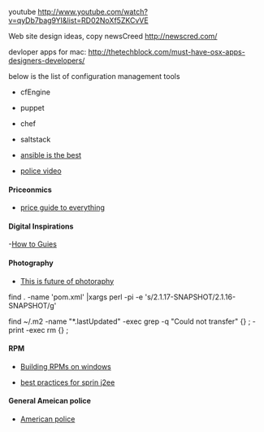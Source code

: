 youtube
http://www.youtube.com/watch?v=qyDb7bag9YI&list=RD02NoXf5ZKCvVE

Web site design ideas,
copy newsCreed http://newscred.com/


devloper apps for mac:
http://thetechblock.com/must-have-osx-apps-designers-developers/


below is the list of configuration management tools
- cfEngine
- puppet
- chef
- saltstack
- [ansible is the best](http://devo.ps/blog/2013/07/03/ansible-simply-kicks-ass.html)

- [police video](http://www.youtube.com/watch?v=6wXkI4t7nuc)


#### Priceonmics
- [price guide to everything](http://priceonomics.com/)


#### Digital Inspirations
-[How to Guies](http://www.labnol.org/)


#### Photography
- [This is future of photoraphy](http://www.nytimes.com/newsgraphics/2013/07/21/silk-road/)

find . -name 'pom.xml' |xargs perl -pi -e 's/2.1.17-SNAPSHOT/2.1.16-SNAPSHOT/g'

find ~/.m2  -name "*.lastUpdated" -exec grep -q "Could not transfer" {} \; -print -exec rm {} \;


#### RPM
- [Building RPMs on windows](http://crlog.info/2012/09/11/building-rpms-on-windows/)

- [best practices for sprin j2ee](http://gordondickens.com/wordpress/2012/07/03/enterprise-spring-best-practices-part-1-project-config/)


#### General Ameican police

- [American police](http://chronicle.com/article/The-American-Police-State/142965/)
